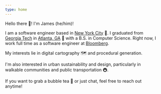 ```yaml
---
type: home
---
```


Hello there 👋! I'm James (he/him)!

I am a software engineer based in [New York City](https://www.google.com/maps/place/New+York,+NY/@40.6997557,-74.086227,11.5z/data=!4m5!3m4!1s0x89c24fa5d33f083b:0xc80b8f06e177fe62!8m2!3d40.7127848!4d-74.0059662) 🗽.
I graduated from [Georgia Tech](https://www.gatech.edu) in [Atlanta, GA](https://goo.gl/maps/9cDs11jx2ED2) 🐝 with a B.S. in Computer Science.
Right now, I work full time as a software engineer at [Bloomberg](https://www.bloomberg.com/company/).

My interests lie in digital cartography 🗺️ and procedural generation.

I'm also interested in urban sustainability and design, particularly in walkable communities and public transportation 🚇.

If you want to grab a bubble tea 🍵 or just chat, feel free to reach out anytime!

